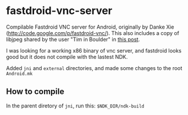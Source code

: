 fastdroid-vnc-server
====================

Compilable Fastdroid VNC server for Android, originally by Danke Xie (http://code.google.com/p/fastdroid-vnc/).  This also includes a copy of libjpeg shared by the user "Tim in Boulder" in [this post](https://groups.google.com/d/msg/android-ndk/AjVzQQ-C9Zo/H33p4_84cb4J).

I was looking for a working x86 binary of vnc server, and fastdroid looks good but it does not compile with the lastest NDK.  

Added `jni` and `external` directories, and made some changes to the root `Android.mk`

How to compile
--------------

In the parent diretory of `jni`, run this: `$NDK_DIR/ndk-build`


